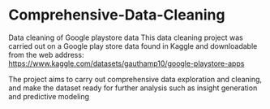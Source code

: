 # Comprehensive-Data-Cleaning
Data cleaning of Google playstore data
This data cleaning project was carried out on a Google play store data found in Kaggle and downloadable from the web address: https://www.kaggle.com/datasets/gauthamp10/google-playstore-apps

The project aims to carry out comprehensive data exploration and cleaning, and make the dataset ready for further analysis such as insight generation and predictive modeling
